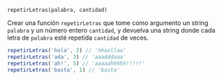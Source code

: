 `repetirLetras(palabra, cantidad)`

Crear una función `repetirLetras` que tome como argumento un string `palabra` y un número entero `cantidad`, y devuelva una string donde cada letra de `palabra` esté repetida `cantidad` de veces.

```javascript
repetirLetras('hola', 2) // 'hhoollaa'
repetirLetras('ada', 3) // 'aaadddaaa'
repetirLetras('ah!', 5) // 'aaaaahhhhh!!!!!'
repetirLetras('basta', 1) // 'basta'
```